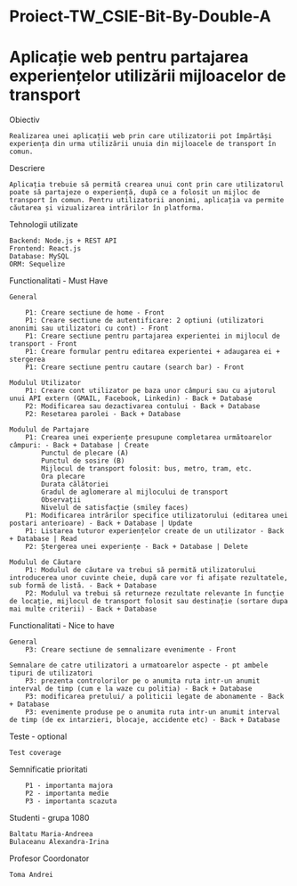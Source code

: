 # Proiect-TW_CSIE-Bit-By-Double-A

# Aplicație web pentru partajarea experiențelor utilizării mijloacelor de transport

Obiectiv
        
    Realizarea unei aplicații web prin care utilizatorii pot împărtăși experiența din urma utilizării unuia din mijloacele de transport în comun.

Descriere
    
    Aplicația trebuie să permită crearea unui cont prin care utilizatorul poate să partajeze o experiență, după ce a folosit un mijloc de transport în comun. Pentru utilizatorii anonimi, aplicația va permite căutarea și vizualizarea intrărilor în platforma.

Tehnologii utilizate

    Backend: Node.js + REST API
    Frontend: React.js
    Database: MySQL
    ORM: Sequelize

Functionalitati - Must Have
        
    General
    
        P1: Creare sectiune de home - Front
        P1: Creare sectiune de autentificare: 2 optiuni (utilizatori anonimi sau utilizatori cu cont) - Front
        P1: Creare sectiune pentru partajarea experientei in mijlocul de transport - Front
        P1: Creare formular pentru editarea experientei + adaugarea ei + stergerea
        P1: Creare sectiune pentru cautare (search bar) - Front 
        
    Modulul Utilizator
        P1: Creare cont utilizator pe baza unor câmpuri sau cu ajutorul unui API extern (GMAIL, Facebook, Linkedin) - Back + Database
        P2: Modificarea sau dezactivarea contului - Back + Database
        P2: Resetarea parolei - Back + Database

    Modulul de Partajare
        P1: Crearea unei experiențe presupune completarea următoarelor câmpuri: - Back + Database | Create
            Punctul de plecare (A)
            Punctul de sosire (B)
            Mijlocul de transport folosit: bus, metro, tram, etc.
            Ora plecare
            Durata călătoriei
            Gradul de aglomerare al mijlocului de transport
            Observații
            Nivelul de satisfacție (smiley faces)
        P1: Modificarea intrărilor specifice utilizatorului (editarea unei postari anterioare) - Back + Database | Update
        P1: Listarea tuturor experiențelor create de un utilizator - Back + Database | Read
        P2: Ștergerea unei experiențe - Back + Database | Delete

    Modulul de Căutare 
        P1: Modulul de căutare va trebui să permită utilizatorului introducerea unor cuvinte cheie, după care vor fi afișate rezultatele, sub formă de listă. - Back + Database
        P2: Modulul va trebui să returneze rezultate relevante în funcție de locație, mijlocul de transport folosit sau destinație (sortare dupa mai multe criterii) - Back + Database


Functionalitati - Nice to have
   
    General
        P3: Creare sectiune de semnalizare evenimente - Front

    Semnalare de catre utilizatori a urmatoarelor aspecte - pt ambele tipuri de utilizatori
        P3: prezenta controlorilor pe o anumita ruta intr-un anumit interval de timp (cum e la waze cu politia) - Back + Database
        P3: modificarea pretului/ a politicii legate de abonamente - Back + Database 
        P3: evenimente produse pe o anumita ruta intr-un anumit interval de timp (de ex intarzieri, blocaje, accidente etc) - Back + Database

Teste - optional
   
    Test coverage

Semnificatie prioritati

        P1 - importanta majora
        P2 - importanta medie
        P3 - importanta scazuta

Studenti - grupa 1080

    Baltatu Maria-Andreea
    Bulaceanu Alexandra-Irina

Profesor Coordonator

    Toma Andrei
